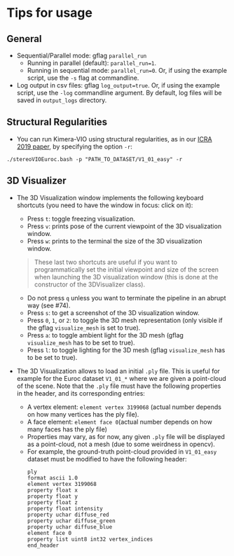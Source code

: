 # Tips for usage

## General

- Sequential/Parallel mode: gflag `parallel_run`
    - Running in parallel (default): `parallel_run=1`.
    - Running in sequential mode: `parallel_run=0`. Or, if using the example script, use the `-s` flag at commandline.
- Log output in csv files: gflag `log_output=true`. Or, if using the example script, use the `-log` commandline argument. By default, log files will be saved in `output_logs` directory.

## Structural Regularities

  - You can run Kimera-VIO using structural regularities, as in our [ICRA 2019 paper](https://ieeexplore.ieee.org/abstract/document/8794456), by specifying the option `-r`: 
  
  ```./stereoVIOEuroc.bash -p "PATH_TO_DATASET/V1_01_easy" -r```

## 3D Visualizer
- The 3D Visualization window implements the following keyboard shortcuts (you need to have the window in focus: click on it):
    - Press `t`: toggle freezing visualization.
    - Press `v`: prints pose of the current viewpoint of the 3D visualization window.
    - Press `w`: prints to the terminal the size of the 3D visualization window.

     > These last two shortcuts are useful if you want to programmatically set the initial viewpoint and size of the screen when launching the 3D visualization window (this is done at the constructor of the 3DVisualizer class).

    - Do not press `q` unless you want to terminate the pipeline in an abrupt way (see #74).
    - Press `s`: to get a screenshot of the 3D visualization window.
    - Press `0`, `1`, or `2`: to toggle the 3D mesh representation (only visible if the gflag `visualize_mesh` is set to true).
    - Press `a`: to toggle ambient light for the 3D mesh (gflag `visualize_mesh` has to be set to true).
    - Press `l`: to toggle lighting for the 3D mesh (gflag `visualize_mesh` has to be set to true).

- The 3D Visualization allows to load an initial `.ply` file.
This is useful for example for the Euroc dataset `V1_01_*` where we are given a point-cloud of the scene. Note that the `.ply` file must have the following properties in the header, and its corresponding entries:
  - A vertex element: `element vertex 3199068` (actual number depends on how many vertices has the ply file).
  - A face element: `element face 0`(actual number depends on how many faces has the ply file)
  - Properties may vary, as for now, any given `.ply` file will be displayed as a point-cloud, not a mesh (due to some weirdness in opencv).
  - For example, the ground-truth point-cloud provided in `V1_01_easy` dataset must be modified to have the following header:
      ```
      ply
      format ascii 1.0
      element vertex 3199068
      property float x
      property float y
      property float z
      property float intensity
      property uchar diffuse_red
      property uchar diffuse_green
      property uchar diffuse_blue
      element face 0
      property list uint8 int32 vertex_indices
      end_header
      ```
